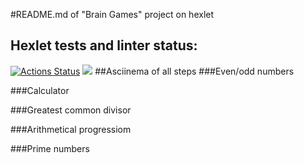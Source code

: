 #README.md of "Brain Games" project on hexlet
## Hexlet tests and linter status:
[![Actions Status](https://github.com/kudrDaniel/java-project-61/workflows/hexlet-check/badge.svg)](https://github.com/kudrDaniel/java-project-61/actions)
<a href="https://codeclimate.com/github/kudrDaniel/java-project-61/maintainability"><img src="https://api.codeclimate.com/v1/badges/e2d7877565d92ebb88dd/maintainability" /></a>
##Asciinema of all steps
###Even/odd numbers
<script async id="asciicast-584826" src="https://asciinema.org/a/584826.js"></script>
###Calculator
<script async id="asciicast-584827" src="https://asciinema.org/a/584827.js"></script>
###Greatest common divisor
<script async id="asciicast-584828" src="https://asciinema.org/a/584828.js"></script>
###Arithmetical progressiom
<script async id="asciicast-584829" src="https://asciinema.org/a/584829.js"></script>
###Prime numbers
<script async id="asciicast-584830" src="https://asciinema.org/a/584830.js"></script>

